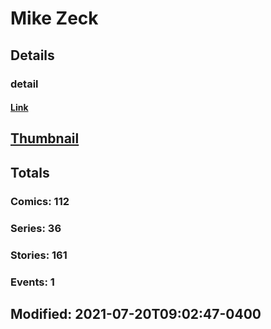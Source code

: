 # Mike  Zeck 
## Details
### detail
#### [Link](http://marvel.com/comics/creators/13352/mike_zeck?utm_campaign=apiRef&utm_source=225578a89fc76f3d20fbffda5d17a88d)
## [Thumbnail](http://i.annihil.us/u/prod/marvel/i/mg/b/40/image_not_available.jpg)
## Totals
### Comics: 112
### Series: 36
### Stories: 161
### Events: 1
## Modified: 2021-07-20T09:02:47-0400